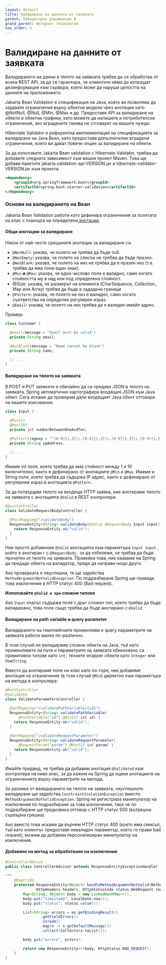 ```yaml
---
layout: default
title: Валидиране на данните от заявката
parent: Лабораторно упражнение 8
grand_parent: Интернет технологии
nav_order: 4
---
```


# Валидиране на данните от заявката

Валидирането на данни в тялото на заявката трябва да се обработва от всеки REST API, за да се гарантира, че клиентите няма да изпращат дезинформация към сървъра, което може да наруши целостта на данните на приложението.

Jakarta Bean Validation е спецификация на Java, която ви позволява да задавате ограничения върху обектни модели чрез анотации като @NotNull, @Null, @Min, @Max и др. Предоставя API за валидиране на обекти и обектни графики, като можете да напишете и потребителски ограничения, ако вградените такива не отговарят на вашите нужди.

Hibernate Validator е референтна имплементация на спецификацията за валидиране на Java Bean, като предоставя допълнителни вградени ограничения, които ви дават повече опции за валидиране на обекти.

За да използвате Jakarta Bean validation с Hibernate Validator, трябва да добавите следната зависимост към вашия проект Maven. Това ще добави пакетите  jakarta.validation-api-VERSION.jar и hibernate-validator-VERSION.jar към проекта.

```xml
<dependency>
    <groupId>org.springframework.boot</groupId>
    <artifactId>spring-boot-starter-validation</artifactId>
</dependency>
```

### Основи на валидирането на Bean

Jakarta Bean Validation работи като дефинира ограничения за полетата на клас с помощта на определени[ анотации](https://docs.jboss.org/hibernate/beanvalidation/spec/2.0/api/javax/validation/constraints/package-summary.html).

#### Общи анотации за валидиране

Някои от най-често срещаните анотации за валидиране са:

* `@NotNull`**:** указва, че полето не трябва да бъде null.
* `@NotEmpty`**:** указва, че полето на списък не трябва да бъде празно.
* `@NotBlank`**:** указва, че полето на низ не трябва да е празен низ (т.е. трябва да има поне един знак).
* `@Min` **и**  `@Max`**:** указва, че едно числово поле е валидно, само когато стойността му е над или под определена стойност.
* @Size: указва, че размерът на елемента (CharSequence, Collection, Map или Array) трябва да бъде в зададени граници 
* `@Pattern`**:** указва, че полето на низ е валидно, само когато съответства на определен регулярен израз.
* `@Email`**:** указва, че полето на низ трябва да е валиден имейл адрес.

Пример:

```java
class Customer {

  @Email(message = "Email must be valid")
  private String email;

  @NotBlank(message = "Name cannot be blank")
  private String name;
  
  // ...
}
```

#### Валидиране на тялото на заявката

В POST и PUT заявките е обичайно да се предава JSON в тялото на заявката. Spring автоматично картографира входящия JSON към Java обект. Сега искаме да проверим дали входящият Java обект отговаря на нашите изисквания.

```java
class Input {

  @Min(1)
  @Max(10)
  private int numberBetweenOneAndTen;

  @Pattern(regexp = "^[0-9]{1,3}\\.[0-9]{1,3}\\.[0-9]{1,3}\\.[0-9]{1,3}$")
  private String ipAddress;
  
  // ...
}
```

Имаме int поле, което трябва да има стойност между 1 и 10 включително, както е дефинирано от анотациите `@Min` и `@Max`. Имаме и String поле, което трябва да съдържа IP адрес, както е дефинирано от регулярния израз в анотацията `@Pattern`.

За да потвърдим тялото на входяща HTTP заявка, ние анотираме тялото на заявката с анотацията `@Valid` в REST контролера:

```java
@RestController
class ValidateRequestBodyController {

  @PostMapping("/validateBody")
  ResponseEntity<String> validateBody(@Valid @RequestBody Input input) {
    return ResponseEntity.ok("valid");
  }
}
```

Ние просто добавихме `@Valid` анотацията към параметъра `Input input` , който е анотиран r с `@RequestBody,` за да отбележи, че трябва да бъде прочетен от тялото на заявката. Правейки това, ние казваме на Spring да предаде обекта на валидатор, преди да направи нещо друго.

Ако проверката е неуспешна, тя ще задейства `MethodArgumentNotValidException`. По подразбиране Spring ще преведе това изключение в HTTP статус 400 (Bad request).

**Използвайте `@Valid и при` сложни типове**

Ако `Input` класът съдържа поле с друг сложен тип, което трябва да бъде валидирано, това поле също трябва да бъде анотирано с `@Valid`.

#### Валидиране на path variable и query parameter

Валидирането на темплейтните променливи и query параметрите на заявката работи малко по-различно.

В този случай не валидираме сложни обекти на Java, тъй като променливите на пътя и параметрите на заявката обикновено са примитивни типове като `int;` техните wrapper обекти като `Integer` или пък`String`.

Вместо да анотираме поле на клас като по-горе, ние добавяме анотация на ограничение (в този случай `@Min`) директно към параметъра на метода в контролера:

```java
@RestController
@Validated
class ValidateParametersController {

  @GetMapping("/validatePathVariable/{id}")
  ResponseEntity<String> validatePathVariable(
      @PathVariable("id") @Min(5) int id) {
    return ResponseEntity.ok("valid");
  }
  
  @GetMapping("/validateRequestParameter")
  ResponseEntity<String> validateRequestParameter(
      @RequestParam("param") @Min(5) int param) { 
    return ResponseEntity.ok("valid");
  }
}
```

Имайте предвид, че трябва да добавим анотация `@Validated` към контролера на ниво клас, за да кажем на Spring да оцени анотациите на ограниченията върху параметрите на метода.

За разлика от валидирането на тялото на заявката, неуспешното валидиране ще задейства `ConstraintViolationException` вместо `MethodArgumentNotValidException`. Spring не регистрира манипулатор на изключения по подразбиране за това изключение, така че по подразбиране ще предизвика отговор с HTTP статус 500 (вътрешна сървърна грешка).

Ако вместо това искаме да върнем HTTP статус 400 (което има смисъл, тъй като клиентът предоставя невалиден параметър, което го прави bad request), можем да добавим персонализиран манипулатор на изключения.

#### Добавяне на метод за обработване на изключения

```java
@ControllerAdvice
public class ControllerAdvisor extends ResponseEntityExceptionHandler {
 
***
    @Override
    protected ResponseEntity<Object> handleMethodArgumentNotValid(MethodArgumentNotValidException ex,
              HttpHeaders headers, HttpStatusCode status,WebRequest request) {
        Map<String, Object> body = new LinkedHashMap<>();
        body.put("timestamp", LocalDate.now());
        body.put("status", status.value());

        List<String> errors = ex.getBindingResult()
                .getFieldErrors()
                .stream()
                .map(x -> x.getDefaultMessage())
                .collect(Collectors.toList());

        body.put("errors", errors);

        return new ResponseEntity<>(body, HttpStatus.BAD_REQUEST);
    }
}
```
